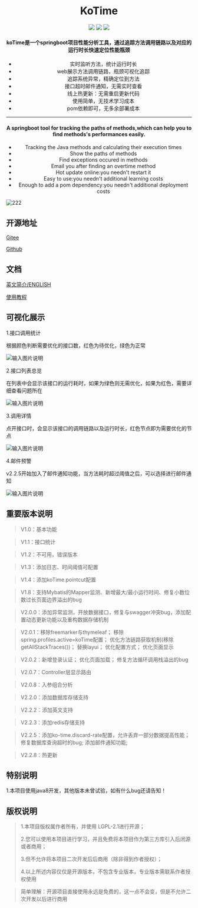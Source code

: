 
<div align="center">
    <h1 >KoTime</h1> 
</div>

<div align="center">
    <img src='https://shields.io/badge/version-2.2.9-green.svg'>
    <img src='https://shields.io/badge/author-Chang Zhang-dbab09.svg'>
    <img src='https://shields.io/badge/dependencies-Spring|aspectjweaver|tomcat|UIKit-r.svg'>
    <h4>koTime是一个springboot项目性能分析工具，通过追踪方法调用链路以及对应的运行时长快速定位性能瓶颈</h4>
    <ul>
        <li>实时监听方法，统计运行时长</li>
        <li>web展示方法调用链路，瓶颈可视化追踪</li>
        <li>追踪系统异常，精确定位到方法</li>
        <li>接口超时邮件通知，无需实时查看</li>
        <li>线上热更新：无需重启更新代码</li>
        <li>使用简单，无技术学习成本</li>
        <li>pom依赖即可，无多余部署成本</li>
    </ul>

---

<h4>A springboot tool for tracking the paths of methods,which can help you to find methods's performances easily.</h4>
<ul>
    <li>Tracking the Java methods and calculating their execution times</li>
    <li>Show the paths of methods</li>
    <li>Find exceptions occured in methods</li>
    <li>Email you after finding an overtime method</li>
    <li>Hot update online:you needn't restart it</li>
    <li>Easy to use:you needn't additional learning costs</li>
    <li>Enough to add a pom dependency:you needn't additional deployment costs</li>
</ul>
</div>


![222](docs/kotime.gif)

## 开源地址

[Gitee](https://gitee.com/huoyo/ko-time.git)

[Github](https://github.com/huoyo/ko-time.git)


## 文档

[英文简介/ENGLISH](README-EN.md)

[使用教程](http://kotimedoc.langpy.cn/?source=git)




## 可视化展示

1.接口调用统计

根据颜色判断需要优化的接口数，红色为待优化，绿色为正常

![输入图片说明](docs/v201/zl.png)

2.接口列表总览

在列表中会显示该接口的运行耗时，如果为绿色则无需优化，如果为红色，需要详细查看问题所在

![输入图片说明](docs/v201/apis.png)

3.调用详情

点开接口时，会显示该接口的调用链路以及运行时长，红色节点即为需要优化的节点

![输入图片说明](docs/v204/ff.png)

4.邮件预警

v2.2.5开始加入了邮件通知功能，当方法耗时超过阈值之后，可以选择进行邮件通知

![输入图片说明](docs/v200/image.png)

## 重要版本说明

> V1.0：基本功能

> V1.1：接口统计

> V1.2：不可用，错误版本

> V1.3：添加日志、时间阈值可配置

> V1.4：添加koTime.pointcut配置

> V1.8：支持Mybatis的Mapper监测、新增最大/最小运行时间、修复小数位数过长页面边界溢出的bug

> V2.0.0：添加异常监测，开放数据接口，修复与swagger冲突bug，添加配置动态更新功能以及重构数据存储机制

> V2.0.1：移除freemarker与thymeleaf；
         移除spring.profiles.active=koTime配置；
         优化方法链路获取机制(移除getAllStackTraces())；
         替换layui；
         优化配置方式；
         优化页面显示

> V2.0.2：新增登录认证；
          优化页面加载；
          修复方法循环调用栈溢出的bug

> V2.0.7：Controller层显示路由

> V2.0.8：入参组合分析

> V2.2.0：添加数据库存储支持

> V2.2.2：添加英文支持

> V2.2.3：添加redis存储支持

> V2.2.5：添加ko-time.discard-rate配置，允许丢弃一部分数据提高性能；
            修复数据库查询超时的bug;
            添加邮件通知功能;

> V2.2.8：热更新

## 特别说明

1.本项目使用java8开发，其他版本未曾试验，如有什么bug还请告知！

## 版权说明


> 1.本项目版权属作者所有，并使用 LGPL-2.1进行开源；
>
> 2.您可以使用本项目进行学习，并且免费将本项目作为第三方库引入后闭源或者商用；
>
> 3.但不允许将本项目二次开发后后商用（除非得到作者授权）；
> 
> 4.以上所述内容仅仅是开源版本，不包含专业版本，专业版本需联系作者授权使用

> 简单理解：开源项目直接使用永远是免费的，这一点不会变，但是不允许二次开发以后进行商用



